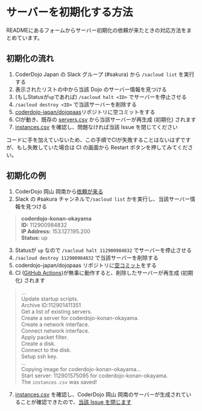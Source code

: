 サーバーを初期化する方法
========================

READMEにあるフォームからサーバー初期化の依頼が来たときの対応方法をまとめています。

## 初期化の流れ

1. CoderDojo Japan の Slack グループ (#sakura) から `/sacloud list` を実行する
2. 表示されたリストの中から当該 Dojo のサーバー情報を見つける
3. (もしStatusが`up`であれば) `/sacloud halt <ID>` でサーバーを停止させる
4. `/sacloud destroy <ID>` で当該サーバーを削除する
5. [coderdojo-japan/dojopaas](https://github.com/coderdojo-japan/dojopaas/)リポジトリに空コミットをする
6. CIが動き、既存の [servers.csv](https://github.com/coderdojo-japan/dojopaas/blob/master/servers.csv) から当該サーバーが再生成 (初期化) されます
7. [instances.csv](https://github.com/coderdojo-japan/dojopaas/blob/gh-pages/instances.csv) を確認し、問題なければ当該 Issue を閉じてください

コードに手を加えていないため、この手順でCIが失敗することはないはずですが、もし失敗していた場合は CI の画面から Restart ボタンを押してみてください。

## 初期化の例

1. CoderDojo 岡山 岡南から[依頼が来る](https://github.com/coderdojo-japan/dojopaas/issues/77)
2. Slack の #sakura チャンネルで`/sacloud list` かを実行し、当該サーバー情報を見つける

> **coderdojo-konan-okayama**   
> **ID:** 112900984832   
> **IP Address:** 153.127.195.200   
> **Status:** up

3. Statusが `up` なので `/sacloud halt 112900984832` でサーバーを停止させる
4. `/sacloud destroy 112900984832` で当該サーバーを削除する
5. coderdojo-japan/dojopaas リポジトリに[空コミット](https://github.com/coderdojo-japan/dojopaas/commit/854418bb09e7d30ef5e62418f7f07da4855c3674)をする
6. CI ([GitHub Actions](https://github.com/coderdojo-japan/dojopaas/actions))が無事に動作すると、削除したサーバーが再生成 (初期化) されます

> ...   
> Update startup scripts.   
> Archive ID:112901411351   
> Get a list of existing servers.   
> Create a server for coderdojo-konan-okayama.   
> Create a network interface.   
> Connect network interface.   
> Apply packet filter.   
> Create a disk.   
> Connect to the disk.   
> Setup ssh key.   
> ...   
> Copying image for coderdojo-konan-okayama...   
> Start server: 112901575095 for coderdojo-konan-okayama.   
> The `instances.csv` was saved!

7. [instances.csv](https://github.com/coderdojo-japan/dojopaas/commit/b74dba6a2e378dbfa36ea881729591fecca05fb5#diff-3dfe38357946121c2f0b04a2f80cec54R23) を確認し、CoderDojo 岡山 岡南のサーバーが生成されていることが確認できたので、[当該 Issue を閉じます](https://github.com/coderdojo-japan/dojopaas/issues/77)
